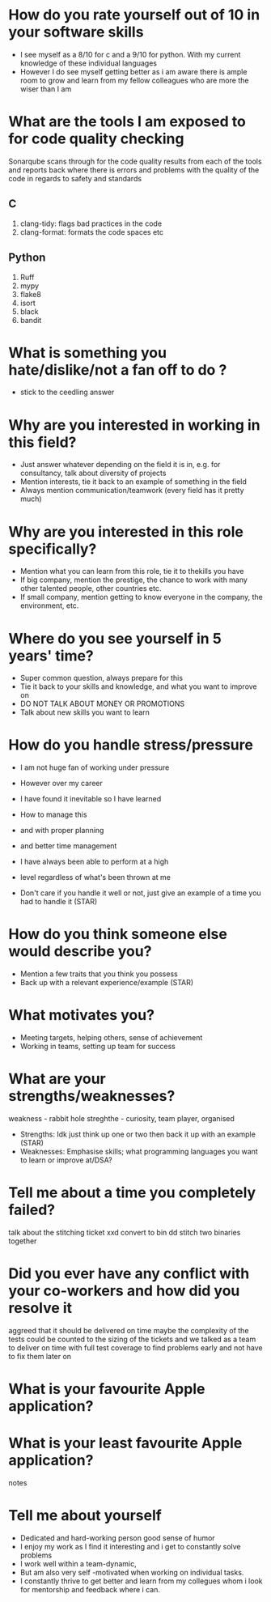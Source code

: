 # How do you rate yourself out of 10 in your software skills

- I see myself as a 8/10 for c and a 9/10 for python. With my current knowledge of these individual languages
- However I do see myself getting better as i am aware there is ample room to grow and learn from my fellow colleagues who are more the wiser than I am

# What are the tools I am exposed to for code quality checking

Sonarqube scans through for the code quality results from each of the tools and reports back where there is errors and problems with the quality of the code in regards to safety and standards

## C

1. clang-tidy: flags bad practices in the code
2. clang-format: formats the code spaces etc

## Python

1. Ruff
2. mypy
3. flake8
4. isort
5. black
6. bandit

# What is something you hate/dislike/not a fan off to do ?

- stick to the ceedling answer

# Why are you interested in working in this field?

- Just answer whatever depending on the field it is in, e.g. for consultancy, talk about diversity of projects
- Mention interests, tie it back to an example of something in the field
- Always mention communication/teamwork (every field has it pretty much)

# Why are you interested in this role specifically?

- Mention what you can learn from this role, tie it to thekills you have
- If big company, mention the prestige, the chance to work with many other talented people, other countries etc.
- If small company, mention getting to know everyone in the company, the environment, etc.

# Where do you see yourself in 5 years' time?

- Super common question, always prepare for this
- Tie it back to your skills and knowledge, and what you want to improve on
- DO NOT TALK ABOUT MONEY OR PROMOTIONS
- Talk about new skills you want to learn

# How do you handle stress/pressure

- I am not huge fan of working under pressure
- However over my career
- I have found it inevitable so I have learned
- How to manage this
- and with proper planning
- and better time management
- I have always been able to perform at a high
- level regardless of what's been thrown at me

- Don't care if you handle it well or not, just give an example of a time you had to handle it (STAR)

# How do you think someone else would describe you?

- Mention a few traits that you think you possess
- Back up with a relevant experience/example (STAR)

# What motivates you?

- Meeting targets, helping others, sense of achievement
- Working in teams, setting up team for success

# What are your strengths/weaknesses?

weakness - rabbit hole
streghthe - curiosity, team player, organised

- Strengths: Idk just think up one or two then back it up with an example (STAR)
- Weaknesses: Emphasise skills; what programming languages you want to learn or improve at/DSA?

# Tell me about a time you completely failed?

talk about the stitching ticket
xxd convert to bin
dd stitch two binaries together

# Did you ever have any conflict with your co-workers and how did you resolve it

aggreed that it should be delivered on time
maybe the complexity of the tests could be counted to the sizing of the tickets
and we talked as a team to deliver on time with full test coverage to find problems early and not
have to fix them later on

# What is your favourite Apple application?

# What is your least favourite Apple application?

notes

# Tell me about yourself

- Dedicated and hard-working person good sense of humor
- I enjoy my work as I find it interesting and i get to constantly solve problems
- I work well within a team-dynamic,
- But am also very self -motivated when working on individual tasks.
- I constantly thrive to get better and learn from my collegues whom i look for mentorship and feedback where i can.
